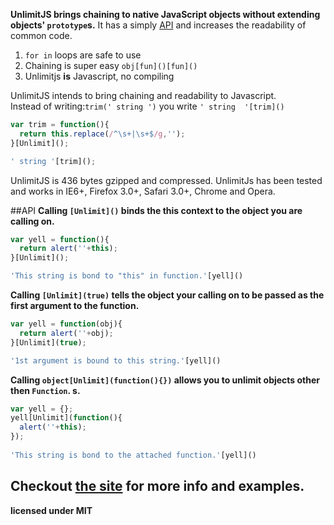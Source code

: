 **UnlimitJS brings chaining to native JavaScript objects without extending objects' `prototype`s.**  It has a simply [API](index.htm#API) and increases the readability of common code.

1.  `for in` loops are safe to use
2.  Chaining is super easy `obj[fun]()[fun]()`
3.  Unlimitjs **is** Javascript, no compiling

UnlimitJS intends to bring chaining and readability to Javascript.  
Instead of writing:`trim(' string ')` you write `' string  '[trim]()`

```js
var trim = function(){
  return this.replace(/^\s+|\s+$/g,'');
}[Unlimit]();

' string '[trim]();
```

UnlimitJS is 436 bytes gzipped and compressed.  UnlimitJs has been tested and works in IE6+, Firefox 3.0+, Safari 3.0+, Chrome and Opera.

##API
**Calling `[Unlimit]()` binds the this context to the object you are calling on.**

```js
var yell = function(){
  return alert(''+this);
}[Unlimit]();

'This string is bond to "this" in function.'[yell]()
```

**Calling `[Unlimit](true)` tells the object your calling on to be passed as the first argument to the function.** 

```js
var yell = function(obj){
  return alert(''+obj);
}[Unlimit](true);

'1st argument is bound to this string.'[yell]()
```

**Calling `object[Unlimit](function(){})` allows you to unlimit objects other then `Function`. 
s.** 

```js
var yell = {};
yell[Unlimit](function(){
  alert(''+this);
});
 
'This string is bond to the attached function.'[yell]()
```

Checkout [the site](http://limeblack.github.com/UnlimitJS/) for more info and examples.
--------------------
**licensed under MIT** 